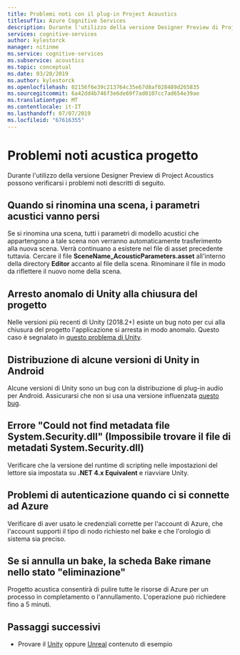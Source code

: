 ```yaml
---
title: Problemi noti con il plug-in Project Acoustics
titlesuffix: Azure Cognitive Services
description: Durante l'utilizzo della versione Designer Preview di Project Acoustics possono verificarsi i problemi noti descritti di seguito.
services: cognitive-services
author: kylestorck
manager: nitinme
ms.service: cognitive-services
ms.subservice: acoustics
ms.topic: conceptual
ms.date: 03/20/2019
ms.author: kylestorck
ms.openlocfilehash: 02156f6e39c213764c35e67d8af028489d265835
ms.sourcegitcommit: 6a42dd4b746f3e6de69f7ad0107cc7ad654e39ae
ms.translationtype: MT
ms.contentlocale: it-IT
ms.lasthandoff: 07/07/2019
ms.locfileid: "67616355"
---
```

# <a name="project-acoustics-known-issues"></a>Problemi noti acustica progetto
Durante l'utilizzo della versione Designer Preview di Project Acoustics possono verificarsi i problemi noti descritti di seguito.

## <a name="acoustic-parameters-are-lost-when-you-rename-a-scene"></a>Quando si rinomina una scena, i parametri acustici vanno persi

Se si rinomina una scena, tutti i parametri di modello acustici che appartengono a tale scena non verranno automaticamente trasferimento alla nuova scena. Verrà continuano a esistere nel file di asset precedente tuttavia. Cercare il file **SceneName_AcousticParameters.asset** all'interno della directory **Editor** accanto al file della scena. Rinominare il file in modo da riflettere il nuovo nome della scena.

## <a name="unity-crashes-when-closing-project"></a>Arresto anomalo di Unity alla chiusura del progetto

Nelle versioni più recenti di Unity (2018.2+) esiste un bug noto per cui alla chiusura del progetto l'applicazione si arresta in modo anomalo. Questo caso è segnalato in [questo problema di Unity](https://issuetracker.unity3d.com/issues/crash-on-assetdatabase-getassetimporterversions-when-closing-a-specific-unity-project).

## <a name="deploying-to-android-from-some-unity-versions"></a>Distribuzione di alcune versioni di Unity in Android

Alcune versioni di Unity sono un bug con la distribuzione di plug-in audio per Android. Assicurarsi che non si usa una versione influenzata [questo bug](https://issuetracker.unity3d.com/issues/android-ios-audiosource-playing-through-google-resonance-audio-sdk-with-spatializer-enabled-does-not-play-on-built-player).

## <a name="i-get-an-error-that-could-not-find-metadata-file-systemsecuritydll"></a>Errore "Could not find metadata file System.Security.dll" (Impossibile trovare il file di metadati System.Security.dll)

Verificare che la versione del runtime di scripting nelle impostazioni del lettore sia impostata su **.NET 4.x Equivalent** e riavviare Unity.

## <a name="im-having-authentication-problems-when-connecting-to-azure"></a>Problemi di autenticazione quando ci si connette ad Azure

Verificare di aver usato le credenziali corrette per l'account di Azure, che l'account supporti il tipo di nodo richiesto nel bake e che l'orologio di sistema sia preciso.

## <a name="canceling-a-bake-leaves-the-bake-tab-in-deleting-state"></a>Se si annulla un bake, la scheda Bake rimane nello stato "eliminazione"
Progetto acustica consentirà di pulire tutte le risorse di Azure per un processo in completamento o l'annullamento. L'operazione può richiedere fino a 5 minuti.

## <a name="next-steps"></a>Passaggi successivi
* Provare il [Unity](unity-quickstart.md) oppure [Unreal](unreal-quickstart.md) contenuto di esempio

